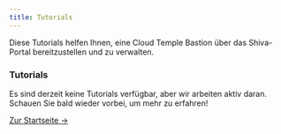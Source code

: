 ```yaml
---
title: Tutorials
---
```


Diese Tutorials helfen Ihnen, eine Cloud Temple Bastion über das Shiva-Portal bereitzustellen und zu verwalten.


<div class="card">
  <h3>Tutorials</h3>
  <p>Es sind derzeit keine Tutorials verfügbar, aber wir arbeiten aktiv daran. Schauen Sie bald wieder vorbei, um mehr zu erfahren!</p>
  <a href="../" class="card-link">Zur Startseite &rarr;</a>
</div>
